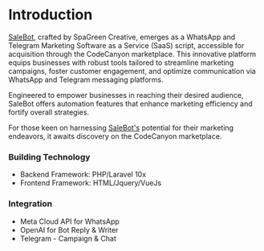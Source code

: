 # Introduction

[SaleBot](https://salebot.app/), crafted by SpaGreen Creative, emerges as a WhatsApp and Telegram Marketing Software as a Service (SaaS) script, accessible for acquisition through the CodeCanyon marketplace. 
This innovative platform equips businesses with robust tools tailored to streamline marketing campaigns, foster customer engagement, and optimize communication via WhatsApp and Telegram messaging platforms. 

Engineered to empower businesses in reaching their desired audience, SaleBot offers automation features that enhance marketing efficiency and fortify overall strategies.

For those keen on harnessing [SaleBot's](https://salebot.app/) potential for their marketing endeavors, it awaits discovery on the CodeCanyon marketplace.

### Building Technology

- Backend Framework: PHP/Laravel 10x
- Frontend Framework:  HTML/Jquery/VueJs

### Integration

- Meta Cloud API for WhatsApp
- OpenAI for Bot Reply & Writer
- Telegram - Campaign & Chat
